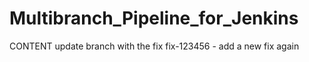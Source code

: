 # Multibranch_Pipeline_for_Jenkins

CONTENT update branch with the fix fix-123456 
	- add a new fix again 
